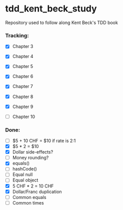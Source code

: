 # tdd_kent_beck_study
Repository used to follow along Kent Beck's TDD book

### Tracking:

- [x] Chapter 3
- [x] Chapter 4
- [x] Chapter 5
- [x] Chapter 6
- [x] Chapter 7
- [x] Chapter 8
- [x] Chapter 9
- [ ] Chapter 10


### Done:

- [ ] $5 + 10 CHF = $10 if rate is 2:1
- [x] $5 * 2 = $10
- [x] Dollar side-effects?
- [ ] Money rounding?
- [x] equals()
- [ ] hashCode()
- [ ] Equal null
- [ ] Equal object
- [x] 5 CHF * 2 = 10 CHF
- [x] Dollar/Franc duplication
- [ ] Common equals
- [ ] Common times